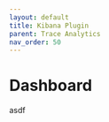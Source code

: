 ```yaml
---
layout: default
title: Kibana Plugin
parent: Trace Analytics
nav_order: 50
---
```


# Dashboard

asdf
